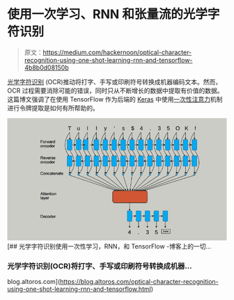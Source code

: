 # 使用一次学习、RNN 和张量流的光学字符识别

> 原文：<https://medium.com/hackernoon/optical-character-recognition-using-one-shot-learning-rnn-and-tensorflow-4b8b0d08150b>

[光学字符识别](https://en.wikipedia.org/wiki/Optical_character_recognition) (OCR)推动将打字、手写或印刷符号转换成机器编码文本。然而，OCR 过程需要消除可能的错误，同时只从不断增长的数据中提取有价值的数据。这篇博文强调了在使用 TensorFlow 作为后端的 [Keras](https://keras.io/) 中使用[一次性注意力](https://en.wikipedia.org/wiki/One-shot_learning)机制进行令牌提取是如何有所帮助的。

![](img/a7691d208114662b064bc5a82e7b1225.png)[](https://blog.altoros.com/optical-character-recognition-using-one-shot-learning-rnn-and-tensorflow.html) [## 光学字符识别使用一次性学习，RNN，和 TensorFlow -博客上的一切…

### 光学字符识别(OCR)将打字、手写或印刷符号转换成机器…

blog.altoros.com](https://blog.altoros.com/optical-character-recognition-using-one-shot-learning-rnn-and-tensorflow.html)